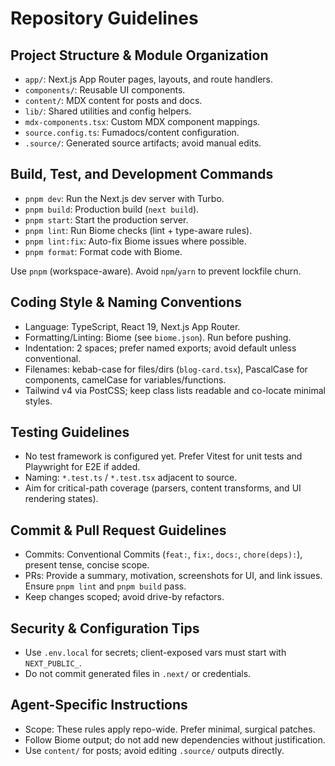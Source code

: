 # Repository Guidelines

## Project Structure & Module Organization
- `app/`: Next.js App Router pages, layouts, and route handlers.
- `components/`: Reusable UI components.
- `content/`: MDX content for posts and docs.
- `lib/`: Shared utilities and config helpers.
- `mdx-components.tsx`: Custom MDX component mappings.
- `source.config.ts`: Fumadocs/content configuration.
- `.source/`: Generated source artifacts; avoid manual edits.

## Build, Test, and Development Commands
- `pnpm dev`: Run the Next.js dev server with Turbo.
- `pnpm build`: Production build (`next build`).
- `pnpm start`: Start the production server.
- `pnpm lint`: Run Biome checks (lint + type-aware rules).
- `pnpm lint:fix`: Auto-fix Biome issues where possible.
- `pnpm format`: Format code with Biome.

Use `pnpm` (workspace-aware). Avoid `npm`/`yarn` to prevent lockfile churn.

## Coding Style & Naming Conventions
- Language: TypeScript, React 19, Next.js App Router.
- Formatting/Linting: Biome (see `biome.json`). Run before pushing.
- Indentation: 2 spaces; prefer named exports; avoid default unless conventional.
- Filenames: kebab-case for files/dirs (`blog-card.tsx`), PascalCase for components, camelCase for variables/functions.
- Tailwind v4 via PostCSS; keep class lists readable and co-locate minimal styles.

## Testing Guidelines
- No test framework is configured yet. Prefer Vitest for unit tests and Playwright for E2E if added.
- Naming: `*.test.ts` / `*.test.tsx` adjacent to source.
- Aim for critical-path coverage (parsers, content transforms, and UI rendering states).

## Commit & Pull Request Guidelines
- Commits: Conventional Commits (`feat:`, `fix:`, `docs:`, `chore(deps):`), present tense, concise scope.
- PRs: Provide a summary, motivation, screenshots for UI, and link issues. Ensure `pnpm lint` and `pnpm build` pass.
- Keep changes scoped; avoid drive-by refactors.

## Security & Configuration Tips
- Use `.env.local` for secrets; client-exposed vars must start with `NEXT_PUBLIC_`.
- Do not commit generated files in `.next/` or credentials.

## Agent-Specific Instructions
- Scope: These rules apply repo-wide. Prefer minimal, surgical patches.
- Follow Biome output; do not add new dependencies without justification.
- Use `content/` for posts; avoid editing `.source/` outputs directly.
